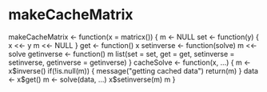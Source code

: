 makeCacheMatrix
===============
makeCacheMatrix <- function(x = matricx()) {
        m <- NULL
        set <- function(y) {
                x <<- y
                m <<- NULL
        }
        get <- function() x
        setinverse <- function(solve) m <<- solve
        getinverse <- function() m
        list(set = set, get = get,
             setinverse = setinverse,
             getinverse = getinverse)
}
cacheSolve <- function(x, ...) {
        m <- x$inverse()
        if(!is.null(m)) {
                message("getting cached data")
                return(m)
        }
        data <- x$get()
        m <- solve(data, ...)
        x$setinverse(m)
        m
}
